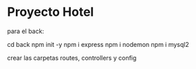 # Proyecto Hotel

para el back:

cd back
npm init -y
npm i express
npm i nodemon
npm i mysql2

crear las carpetas routes, controllers y config
